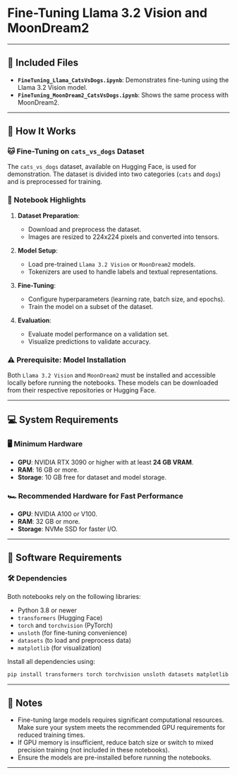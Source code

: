 # Fine-Tuning Llama 3.2 Vision and MoonDream2
---

## 📂 Included Files

- **`FineTuning_Llama_CatsVsDogs.ipynb`**: Demonstrates fine-tuning using the Llama 3.2 Vision model.
- **`FineTuning_MoonDream2_CatsVsDogs.ipynb`**: Shows the same process with MoonDream2.

---

## 🚀 How It Works

### 🐱 Fine-Tuning on `cats_vs_dogs` Dataset
The `cats_vs_dogs` dataset, available on Hugging Face, is used for demonstration. The dataset is divided into two categories (`cats` and `dogs`) and is preprocessed for training.

### 📄 Notebook Highlights
1. **Dataset Preparation**:
   - Download and preprocess the dataset.
   - Images are resized to 224x224 pixels and converted into tensors.

2. **Model Setup**:
   - Load pre-trained `Llama 3.2 Vision` or `MoonDream2` models.
   - Tokenizers are used to handle labels and textual representations.

3. **Fine-Tuning**:
   - Configure hyperparameters (learning rate, batch size, and epochs).
   - Train the model on a subset of the dataset.

4. **Evaluation**:
   - Evaluate model performance on a validation set.
   - Visualize predictions to validate accuracy.

### ⚠️ Prerequisite: Model Installation
Both `Llama 3.2 Vision` and `MoonDream2` must be installed and accessible locally before running the notebooks. These models can be downloaded from their respective repositories or Hugging Face.

---

## 💻 System Requirements

### 🖥️ Minimum Hardware
- **GPU**: NVIDIA RTX 3090 or higher with at least **24 GB VRAM**.
- **RAM**: 16 GB or more.
- **Storage**: 10 GB free for dataset and model storage.

### 🏎️ Recommended Hardware for Fast Performance
- **GPU**: NVIDIA A100 or V100.
- **RAM**: 32 GB or more.
- **Storage**: NVMe SSD for faster I/O.

---

## 🔧 Software Requirements

### 🛠️ Dependencies
Both notebooks rely on the following libraries:

- Python 3.8 or newer
- `transformers` (Hugging Face)
- `torch` and `torchvision` (PyTorch)
- `unsloth` (for fine-tuning convenience)
- `datasets` (to load and preprocess data)
- `matplotlib` (for visualization)

Install all dependencies using:
```bash
pip install transformers torch torchvision unsloth datasets matplotlib
```

---

## 📝 Notes

- Fine-tuning large models requires significant computational resources. Make sure your system meets the recommended GPU requirements for reduced training times.
- If GPU memory is insufficient, reduce batch size or switch to mixed precision training (not included in these notebooks).
- Ensure the models are pre-installed before running the notebooks.

---




